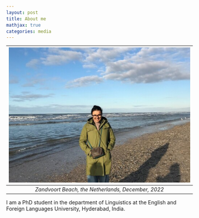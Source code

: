 ```yaml
---
layout: post
title: About me
mathjax: true
categories: media
---
```

![Netherlands](website_profile.jpg) | 
|:--:| 
| *Zandvoort Beach, the Netherlands, December, 2022* |

I am a PhD student in the department of Linguistics at the English and Foreign Languages University, Hyderabad, India. 
